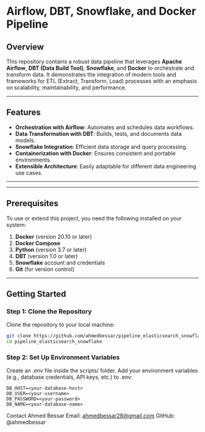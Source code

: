 # Airflow, DBT, Snowflake, and Docker Pipeline

## Overview

This repository contains a robust data pipeline that leverages **Apache Airflow**, **DBT (Data Build Tool)**, **Snowflake**, and **Docker** to orchestrate and transform data. It demonstrates the integration of modern tools and frameworks for ETL (Extract, Transform, Load) processes with an emphasis on scalability, maintainability, and performance.

---

## Features

- **Orchestration with Airflow**: Automates and schedules data workflows.
- **Data Transformation with DBT**: Builds, tests, and documents data models.
- **Snowflake Integration**: Efficient data storage and query processing.
- **Containerization with Docker**: Ensures consistent and portable environments.
- **Extensible Architecture**: Easily adaptable for different data engineering use cases.

---


---

## Prerequisites

To use or extend this project, you need the following installed on your system:

1. **Docker** (version 20.10 or later)
2. **Docker Compose**
3. **Python** (version 3.7 or later)
4. **DBT** (version 1.0 or later)
5. **Snowflake** account and credentials
6. **Git** (for version control)

---

## Getting Started

### Step 1: Clone the Repository

Clone the repository to your local machine:

```bash
git clone https://github.com/ahmedbessar/pipeline_elasticsearch_snowflake.git
cd pipeline_elasticsearch_snowflake
```

### Step 2: Set Up Environment Variables
Create an .env file inside the scripts/ folder.
Add your environment variables (e.g., database credentials, API keys, etc.) to .env:
```
DB_HOST=<your-database-host>
DB_USER=<your-username>
DB_PASSWORD=<your-password>
DB_NAME=<your-database-name>
```


Contact
Ahmed Bessar
Email: ahmedbessar28@gmail.com
GitHub: @ahmedbessar
